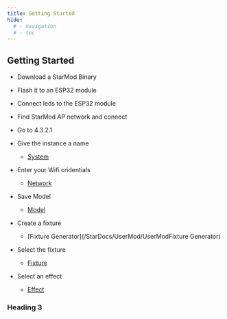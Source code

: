 ```yaml
---
title: Getting Started
hide:
  # - navigation
  # - toc
---
```


## Getting Started

* Download a StarMod Binary

* Flash it to an ESP32 module

* Connect leds to the ESP32 module

* Find StarMod AP network and connect

* Go to 4.3.2.1

* Give the instance a name
    * [System](/StarDocs/SysMod/SysModSystem)

* Enter your Wifi cridentials
    * [Network](/StarDocs/SysMod/SysModNetwork)

* Save Model
    * [Model](/StarDocs/SysMod/SysModModel)

* Create a fixture
    * [Fixture Generator](/StarDocs/UserMod/UserModFixture Generator)

* Select the fixture
    * [Fixture](/StarDocs/LedMod/LedModFixture)

* Select an effect
    * [Effect](/StarDocs/LedMod/LedModEffects)

### Heading 3

